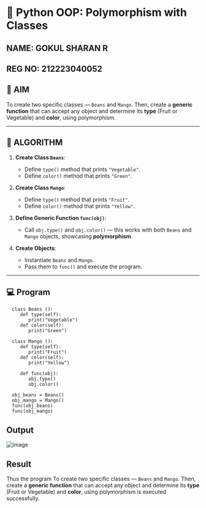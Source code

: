 # 🐍 Python OOP: Polymorphism with Classes
## NAME: GOKUL SHARAN R
## REG NO: 212223040052


## 🎯 AIM

To create two specific classes — `Beans` and `Mango`. Then, create a **generic function** that can accept any object and determine its **type** (Fruit or Vegetable) and **color**, using polymorphism.

---

## 🧠 ALGORITHM

1. **Create Class `Beans`**:
   - Define `type()` method that prints `"Vegetable"`.
   - Define `color()` method that prints `"Green"`.

2. **Create Class `Mango`**:
   - Define `type()` method that prints `"Fruit"`.
   - Define `color()` method that prints `"Yellow"`.

3. **Define Generic Function `func(obj)`**:
   - Call `obj.type()` and `obj.color()` — this works with both `Beans` and `Mango` objects, showcasing **polymorphism**.

4. **Create Objects**:
   - Instantiate `Beans` and `Mango`.
   - Pass them to `func()` and execute the program.

---

## 💻 Program
```
  class Beans ():
     def type(self):
        print("Vegetable")
     def color(self):
        print("Green")

  class Mango ():
     def type(self):
        print("Fruit")
     def color(self):
        print("Yellow")

     def func(obj):
        obj.type()
        obj.color()

  obj_beans = Beans()
  obj_mango = Mango()
  func(obj_beans)
  func(obj_mango)
```

## Output
![image](https://github.com/user-attachments/assets/e1c5dc2e-3246-495a-ab5f-a39609e3e714)


## Result
Thus the program To create two specific classes — `Beans` and `Mango`. Then, create a **generic function** that can accept any object and determine its **type** (Fruit or Vegetable) and **color**, using polymorphism is executed successfully.
